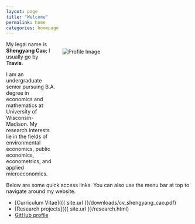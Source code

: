 ```yaml
---
layout: page
title: "Welcome"
permalink: home
categories: homepage
---
```


<html>
  <body>
    <style>
      @media only screen and (max-width: 550px) {
        .attributes {
          margin: 20px 20px;
          float: center;
          height: auto;
          width: auto;
        }
      }
      @media only screen and (min-width: 551px) {
        .attributes {
          margin: 20px 20px;
          float: right;
          height: 330px;
          width: 330px;
        }
      }
    </style>
    <div class="attributes">
      <img alt="Profile Image"
        src="{{ site.baseurl }}/assets/images/avatar.jpg">
    </div>
  </body>
</html>

My legal name is **Shengyang Cao**; I usually go by **Travis**.

I am an undergraduate senior pursuing B.A. degree in economics and mathematics at University of Wisconsin-Madison. My research interests lie in the fields of environmental economics, public economics, econometrics, and applied microeconomics.

Below are some quick access links. You can also use the menu bar at top to navigate around my website.

* [Curriculum Vitae]({{ site.url }}/downloads/cv_shengyang_cao.pdf)
* [Research projects]({{ site.url }}/research.html)
* [GitHub profile](https://github.com/scaotravis/)

